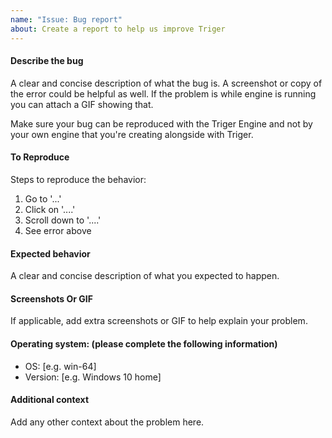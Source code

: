 ```yaml
---
name: "Issue: Bug report"
about: Create a report to help us improve Triger
---
```


#### Describe the bug

A clear and concise description of what the bug is.
A screenshot or copy of the error could be helpful as well. If the problem is while engine is running you can attach a GIF showing that.

Make sure your bug can be reproduced with the Triger Engine and not by your own engine that you're creating alongside with Triger. 

#### To Reproduce

Steps to reproduce the behavior:

1. Go to '...'
2. Click on '....'
3. Scroll down to '....'
4. See error above

#### Expected behavior

A clear and concise description of what you expected to happen.

#### Screenshots Or GIF

If applicable, add extra screenshots or GIF to help explain your problem.

#### Operating system: (please complete the following information)

- OS: [e.g. win-64]
- Version: [e.g. Windows 10 home]

#### Additional context

Add any other context about the problem here.

